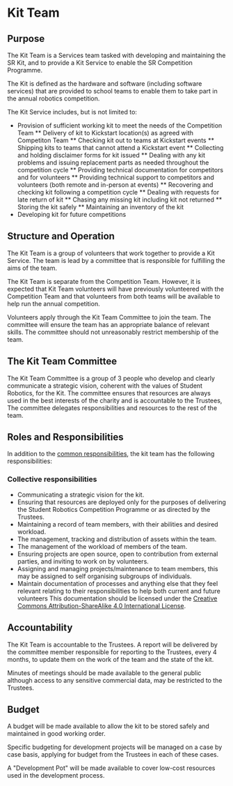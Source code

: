 # Kit Team

## Purpose

The Kit Team is a Services team tasked with developing and maintaining the SR Kit, and to provide a Kit Service to enable the SR Competition Programme.

The Kit is defined as the hardware and software (including software services) that are provided to school teams to enable them to take part in the annual robotics competition.

The Kit Service includes, but is not limited to:
* Provision of sufficient working kit to meet the needs of the Competition Team
** Delivery of kit to Kickstart location(s) as agreed with Competiton Team
** Checking kit out to teams at Kickstart events
** Shipping kits to teams that cannot attend a Kickstart event
** Collecting and holding disclaimer forms for kit issued
** Dealing with any kit problems and issuing replacement parts as needed throughout the competition cycle
** Providing technical documentation for competitors and for volunteers
** Providing technical support to competitors and volunteers (both remote and in-person at events)
** Recovering and checking kit following a competition cycle
** Dealing with requests for late return of kit
** Chasing any missing kit including kit not returned
** Storing the kit safely
** Maintaining an inventory of the kit
* Developing kit for future competitions

## Structure and Operation

The Kit Team is a group of volunteers that work together to provide a Kit Service. The team is lead by a committee that is responsible for fulfilling the aims of the team.

The Kit Team is separate from the Competition Team. However, it is expected that Kit Team volunteers will have previously volunteered with the Competition Team and that volunteers from both teams will be available to help run the annual competition. 

Volunteers apply through the Kit Team Committee to join the team. The committee will ensure the team has an appropriate balance of relevant skills. The committee should not unreasonably restrict membership of the team.

## The Kit Team Committee

The Kit Team Committee is a group of 3 people who develop and clearly communicate a strategic vision, coherent with the values of Student Robotics, for the Kit. The committee ensures that resources are always used in the best interests of the charity and is accountable to the Trustees, The committee delegates responsibilities and resources to the rest of the team.

## Roles and Responsibilities

In addition to the [common responsibilities](./common-responsibilities.md), the kit team has the following responsibilities:

### Collective responsibilities

* Communicating a strategic vision for the kit.
* Ensuring that resources are deployed only for the purposes of delivering the Student Robotics Competition Programme or as directed by the Trustees.
* Maintaining a record of team members, with their abilities and desired workload.
* The management, tracking and distribution of assets within the team.
* The management of the workload of members of the team.
* Ensuring projects are open source, open to contribution from external parties, and inviting to work on by volunteers.
* Assigning and managing projects/maintenance to team members, this may be assigned to self organising subgroups of individuals.
* Maintain documentation of processes and anything else that they feel relevant relating to their responsibilities to help both current and future volunteers This documentation should be licensed under the [Creative Commons Attribution-ShareAlike 4.0 International License](https://creativecommons.org/licenses/by-sa/4.0/).

## Accountability

The Kit Team is accountable to the Trustees. A report will be delivered by the committee member responsible for reporting to the Trustees, every 4 months, to update them on the work of the team and the state of the kit.

Minutes of meetings should be made available to the general public although access to any sensitive commercial data, may be restricted to the Trustees.

## Budget

A budget will be made available to allow the kit to be stored safely and maintained in good working order. 

Specific budgeting for development projects will be managed on a case by case basis, applying for budget from the Trustees in each of these cases. 

A "Development Pot" will be made available to cover low-cost resources used in the development process.


